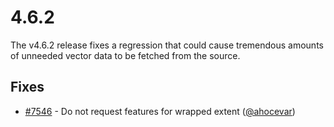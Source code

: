 # 4.6.2

The v4.6.2 release fixes a regression that could cause tremendous amounts of unneeded vector data to be fetched from the source.

## Fixes

 * [#7546](https://github.com/openlayers/openlayers/pull/7546) - Do not request features for wrapped extent ([@ahocevar](https://github.com/ahocevar))
